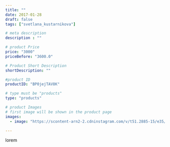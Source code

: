 ```yaml
---
title: ""
date: 2017-01-28
draft: false
tags: ["svetlana_kustarnikova"]

# meta description
description : ""

# product Price
price: "3000"
priceBefore: "3600.0"

# Product Short Description
shortDescription: ""

#product ID
productID: "BP0jejTAV8K"

# type must be "products"
type: "products"

# product Images
# first image will be shown in the product page
images:
  - image: "https://scontent-arn2-2.cdninstagram.com/v/t51.2885-15/e35/16124303_1202413113170232_7991163765221490688_n.jpg?se=7&tp=1&_nc_ht=scontent-arn2-2.cdninstagram.com&_nc_cat=100&_nc_ohc=cc5ZnUkoIWsAX9wNvxj&ccb=7-4&oh=511ba7ff05a3f542be28c9df3d65f41a&oe=60817619&ig_cache_key=MTQzNzkzMDIxMjE1MDA0MjM3OA%3D%3D.2-ccb7-4"

---
```

lorem
